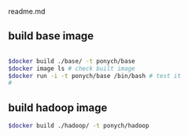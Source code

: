 readme.md


## build base image

```bash

$docker build ./base/ -t ponych/base
$docker image ls # check built image
$docker run -i -t ponych/base /bin/bash # test it
#
```


## build hadoop image

```bash
$docker build ./hadoop/ -t ponych/hadoop

```

